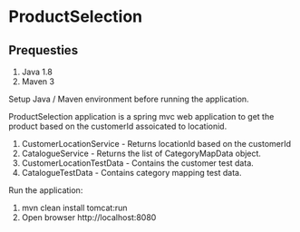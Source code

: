 # ProductSelection

Prequesties
-------------
  1. Java 1.8
  2. Maven 3

Setup Java / Maven environment before running the application.

ProductSelection application is a spring mvc web application to get the product based on the customerId assoicated to locationid.

1. CustomerLocationService - Returns locationId based on the customerId
2. CatalogueService - Returns the list of CategoryMapData object.
3. CustomerLocationTestData - Contains the customer test data.
4. CatalogueTestData - Contains category mapping test data.


Run the application:

1. mvn clean install tomcat:run
2. Open browser http://localhost:8080

